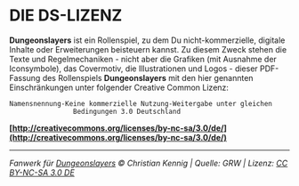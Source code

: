 # DIE DS-LIZENZ

**Dungeonslayers** ist ein Rollenspiel, zu dem Du nicht-kommerzielle, digitale Inhalte oder Erweiterungen beisteuern kannst. Zu diesem Zweck stehen die Texte und Regelmechaniken - nicht aber die Grafiken (mit Ausnahme der Iconsymbole), das Covermotiv, die Illustrationen und Logos - dieser PDF-Fassung des Rollenspiels **Dungeonslayers** mit den hier genannten Einschränkungen unter folgender Creative Common Lizenz:

    Namensnennung-Keine kommerzielle Nutzung-Weitergabe unter gleichen
                    Bedingungen 3.0 Deutschland

**[http://creativecommons.org/licenses/by-nc-sa/3.0/de/](http://creativecommons.org/licenses/by-nc-sa/3.0/de/)**

---

_Fanwerk für [Dungeonslayers](https://www.dungeonslayers.net/) © Christian Kennig | Quelle: GRW | Lizenz: [CC BY-NC-SA 3.0 DE](https://creativecommons.org/licenses/by-nc-sa/3.0/de/)_
